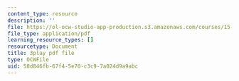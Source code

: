 ```yaml
---
content_type: resource
description: ''
file: https://ol-ocw-studio-app-production.s3.amazonaws.com/courses/15-s21-nuts-and-bolts-of-business-plans-january-iap-2014/58d846fb67f45e70c3c97a024d9a9abc_Azq6S6Hx0gU.pdf
file_type: application/pdf
learning_resource_types: []
resourcetype: Document
title: 3play pdf file
type: OCWFile
uid: 58d846fb-67f4-5e70-c3c9-7a024d9a9abc
---
```

